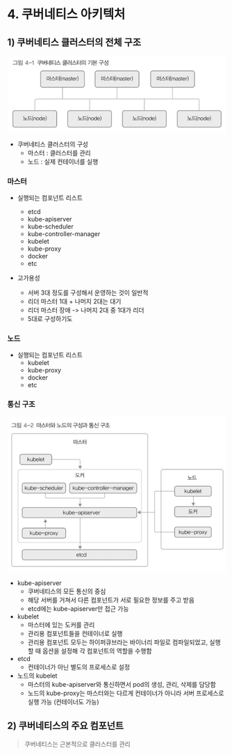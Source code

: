 # 4. 쿠버네티스 아키텍처 
## 1) 쿠버네티스 클러스터의 전체 구조
![img.png](img.png)
- 쿠버네티스 클러스터의 구성
  - 마스터 : 클러스터를 관리
  - 노드 : 실제 컨테이너를 실행 

### 마스터 
- 실행되는 컴포넌트 리스트
  - etcd
  - kube-apiserver
  - kube-scheduler
  - kube-controller-manager
  - kubelet
  - kube-proxy
  - docker
  - etc


- 고가용성
  - 서버 3대 정도를 구성해서 운영하는 것이 일반적
  - 리더 마스터 1대 + 나머지 2대는 대기 
  - 리더 마스터 장애 -> 나머지 2대 중 1대가 리더 
  - 5대로 구성하기도


### 노드 
- 실행되는 컴포넌트 리스트
  - kubelet
  - kube-proxy
  - docker
  - etc

### 통신 구조 
![img_1.png](img_1.png)
- kube-apiserver
  - 쿠버네티스의 모든 통신의 중심 
  - 해당 서버를 거쳐서 다른 컴포넌트가 서로 필요한 정보를 주고 받음 
  - etcd에는 kube-apiserver만 접근 가능
- kubelet
  - 마스터에 있는 도커를 관리 
  - 관리용 컴포넌트들을 컨테이너로 실행 
  - 관리용 컴포넌트 모두는 하이퍼큐브라는 바이너리 파일로 컴파일되었고, 실행할 때 옵션을 설정해 각 컴포넌트의 역할을 수행함
- etcd 
  - 컨테이너가 아닌 별도의 프로세스로 설정
- 노드의 kubelet
  - 마스터의 kube-apiserver와 통신하면서 pod의 생성, 관리, 삭제를 담당함 
  - 노드의 kube-proxy는 마스터와는 다르게 컨테이너가 아니라 서버 프로세스로 실행 가능 (컨테이너도 가능)


## 2) 쿠버네티스의 주요 컴포넌트 
> 쿠버네티스는 근본적으로 클러스터를 관리 
> 